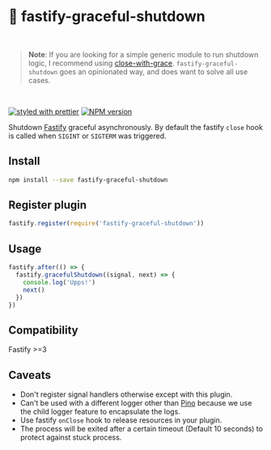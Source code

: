 # 🏹 fastify-graceful-shutdown

<br/>

> **Note**: If you are looking for a simple generic module to run shutdown logic, I recommend using [close-with-grace](https://github.com/mcollina/close-with-grace). `fastify-graceful-shutdown` goes an opinionated way, and does want to solve all use cases.

<br/>

[![styled with prettier](https://img.shields.io/badge/styled_with-prettier-ff69b4.svg)](#badge)
[![NPM version](https://img.shields.io/npm/v/fastify-graceful-shutdown.svg?style=flat)](https://www.npmjs.com/package/fastify-graceful-shutdown)

Shutdown [Fastify](https://github.com/fastify/fastify) graceful asynchronously. By default the fastify `close` hook is called when `SIGINT` or `SIGTERM` was triggered.

## Install

```bash
npm install --save fastify-graceful-shutdown
```

## Register plugin

```js
fastify.register(require('fastify-graceful-shutdown'))
```

## Usage

```js
fastify.after(() => {
  fastify.gracefulShutdown((signal, next) => {
    console.log('Upps!')
    next()
  })
})
```

## Compatibility

Fastify >=3

## Caveats

- Don't register signal handlers otherwise except with this plugin.
- Can't be used with a different logger other than [Pino](https://github.com/pinojs/pino) because we use the child logger feature to encapsulate the logs.
- Use fastify `onClose` hook to release resources in your plugin.
- The process will be exited after a certain timeout (Default 10 seconds) to protect against stuck process.
